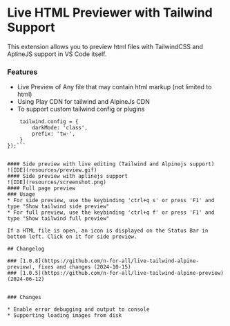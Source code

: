# Live HTML Previewer with Tailwind Support
This extension allows you to preview html files with TailwindCSS and AplineJS support in VS Code itself.

### Features

* Live Preview of Any file that may contain html markup (not limited to html)
* Using Play CDN for tailwind and AlpineJs CDN
* To support custom tailwind config or plugins 

```window.addEventListener('DOMContentLoaded', function () {
    tailwind.config = {
        darkMode: 'class',
        prefix: 'tw-',
    }
});```


#### Side preview with live editing (Tailwind and Alpinejs support)
![IDE](resources/preview.gif)
#### Side preview with aplinejs support
![IDE](resources/screenshot.png)
#### Full page preview
### Usage
* For side preview, use the keybinding 'ctrl+q s' or press 'F1' and type "Show tailwind side preview"
* For full preview, use the keybinding 'ctrl+q f' or press 'F1' and type "Show tailwind full preview"

If a HTML file is open, an icon is displayed on the Status Bar in bottom left. Click on it for side preview.

## Changelog

### [1.0.8](https://github.com/n-for-all/live-tailwind-alpine-preview), fixes and changes (2024-10-15)
### [1.0.5](https://github.com/n-for-all/live-tailwind-alpine-preview) (2024-06-12)


### Changes

* Enable error debugging and output to console
* Supporting loading images from disk
